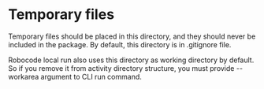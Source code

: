 # Temporary files

Temporary files should be placed in this directory, and they should never be
included in the package. By default, this directory is in .gitignore file.

Robocode local run also uses this directory as working directory by default.
So if you remove it from activity directory structure, you must provide
--workarea argument to CLI run command.